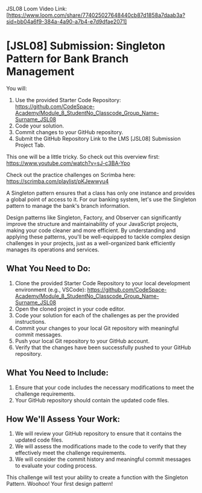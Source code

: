 JSL08 Loom Video Link: [https://www.loom.com/share/774025027648440cb87d1858a7daab3a?sid=bb04a6f9-384a-4a90-a7b4-e7d9dfae2071]



# [JSL08] Submission: Singleton Pattern for Bank Branch Management

You will:
1. Use the provided Starter Code Repository: https://github.com/CodeSpace-Academy/Module_8_StudentNo_Classcode_Group_Name-Surname_JSL08
2. Code your solution.
3. Commit changes to your GitHub repository.
4. Submit the GitHub Repository Link to the LMS [JSL08] Submission Project Tab.

This one will be a little tricky. So check out this overview first: https://www.youtube.com/watch?v=sJ-c3BA-Ypo

Check out the practice challenges on Scrimba here: https://scrimba.com/playlist/pKJewwyu4

A Singleton pattern ensures that a class has only one instance and provides a global point of access to it. For our banking system, let's use the Singleton pattern to manage the bank's branch information.

Design patterns like Singleton, Factory, and Observer can significantly improve the structure and maintainability of your JavaScript projects, making your code cleaner and more efficient. By understanding and applying these patterns, you'll be well-equipped to tackle complex design challenges in your projects, just as a well-organized bank efficiently manages its operations and services.

## What You Need to Do:

1. Clone the provided Starter Code Repository to your local development environment (e.g., VSCode): https://github.com/CodeSpace-Academy/Module_8_StudentNo_Classcode_Group_Name-Surname_JSL08
2. Open the cloned project in your code editor.
3. Code your solution for each of the challenges as per the provided instructions.
4. Commit your changes to your local Git repository with meaningful commit messages.
5. Push your local Git repository to your GitHub account.
6. Verify that the changes have been successfully pushed to your GitHub repository.

## What You Need to Include:

1. Ensure that your code includes the necessary modifications to meet the challenge requirements.
2. Your GitHub repository should contain the updated code files.

## How We'll Assess Your Work:

1. We will review your GitHub repository to ensure that it contains the updated code files.
2. We will assess the modifications made to the code to verify that they effectively meet the challenge requirements.
3. We will consider the commit history and meaningful commit messages to evaluate your coding process.

This challenge will test your ability to create a function with the Singleton Pattern. Woohoo! Your first design pattern!


